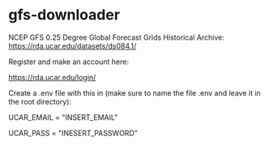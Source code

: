 # gfs-downloader

NCEP GFS 0.25 Degree Global Forecast Grids Historical Archive: https://rda.ucar.edu/datasets/ds084.1/


Register and make an account here:

https://rda.ucar.edu/login/



Create a .env file with this in (make sure to name the file .env and leave it in the root directory):

UCAR_EMAIL = "INSERT_EMAIL"

UCAR_PASS = "INESERT_PASSWORD"
